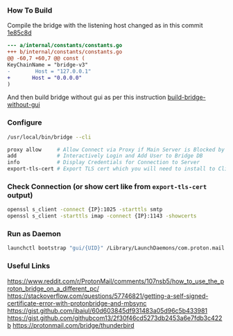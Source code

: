 ### How To Build
Compile the bridge with the listening host changed as in this commit [1e85c8d](https://github.com/ProtonMail/proton-bridge/pull/270/commits/1e85c8d057b245f77d21ff7376621739b019832a)

```diff
--- a/internal/constants/constants.go
+++ b/internal/constants/constants.go
@@ -60,7 +60,7 @@ const (
KeyChainName = "bridge-v3"                                                                                                                                                                                                                                          // Host is the hostname of the bridge server.
-        Host = "127.0.0.1"
+       Host = "0.0.0.0"
)
```
And then build bridge without gui as per this instruction [build-bridge-without-gui](https://github.com/ProtonMail/proton-bridge/blob/master/BUILDS.md#build-bridge-without-gui)

### Configure

```zsh
/usr/local/bin/bridge --cli

proxy allow     # Allow Connect via Proxy if Main Server is Blocked by ISP
add             # Interactively Login and Add User to Bridge DB
info            # Display Credentials for Connection to Server
export-tls-cert # Export TLS cert which you will need to install to Client Machine
```

### Check Connection (or show cert like from `export-tls-cert` output)

```zsh
openssl s_client -connect {IP}:1025 -starttls smtp
openssl s_client -starttls imap -connect {IP}:1143 -showcerts
```

### Run as Daemon

```zsh
launchctl bootstrap "gui/{UID}" /Library/LaunchDaemons/com.proton.mail.bridge.plist
```

### Useful Links
https://www.reddit.com/r/ProtonMail/comments/107nsb5/how_to_use_the_proton_bridge_on_a_different_pc/
https://stackoverflow.com/questions/57746821/getting-a-self-signed-certificate-error-with-protonbridge-and-mbsync
https://gist.github.com/ibaiul/60d603845df931483a05d96c5b433981
https://gist.github.com/githubcom13/2f30f46cd5273db2453a6e7fdb3c422b
https://protonmail.com/bridge/thunderbird

